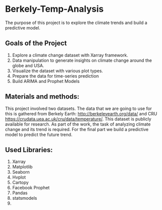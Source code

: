 # Berkely-Temp-Analysis

The purpose of this project is to explore the climate trends and build a predictive model.

## Goals of the Project

1. Explore a climate change dataset with Xarray framework.
2. Data manipulation to generate insights on climate change around the globe and USA.
3. Visualize the dataset with various plot types.
4. Prepare the data for time-series prediction
5. Build ARIMA and Prophet Models


## Materials and methods:

This project involved two datasets. The data that we are going to use for this is gathered from Berkely Earth: http://berkeleyearth.org/data/ and CRU https://crudata.uea.ac.uk/cru/data/temperature/. This dataset is publicly available for research. As part of the work, the task of analyzing climate change and its trend is required. For the final part we build a predictive model to predict the future trend.


## Used Libraries:

1. Xarray
2. Matplotlib
3. Seaborn
4. Hvplot
5. Cartopy
6. Facebook Prophet
7. Pandas
8. statsmodels
9. 
